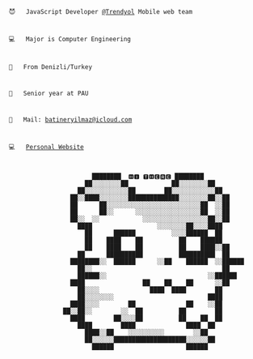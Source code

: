 <pre>
<code>
<p> 😈 &nbsp JavaScript Developer <a href="https://www.trendyol.com" rel="noopener noreferrer" target="_blank">@Trendyol</a> Mobile web team </p>
<p> 💻 &nbsp Major is Computer Engineering </p>
<p> 🥳 &nbsp From Denizli/Turkey </p>
<p> 👻 &nbsp Senior year at PAU </p>
<p> 📩 &nbsp Mail: <a href="mailto:batineryilmaz@icloud.com" rel="noopener noreferrer" target="_blank">batineryilmaz@icloud.com</a> </p>
<p> 💻 &nbsp <a href="https://batin.netlify.app" rel="noopener noreferrer" target="_blank">Personal Website</a> </p>
  
                        ████████  🅷🅸 🆃🅷🅴🆁🅴 ████████                                
                      ██░░░░░░░░██            ██░░░░░░░░██                              
                    ██░░░░░░░░░░░░██        ██░░░░░░░░░░░░██                            
                  ██░░████░░░░░░░░██████████████░░░░░░░░██░░██                          
                  ██      ██░░░░░░░░░░░░░░░░░░░░░░░░░░██  ░░██                          
                  ██      ██░░      ░░░░░░░░░░░░░░░░░░██  ░░██                          
                  ██░░  ░░            ░░░░░░░░░░░░░░░░░░██░░██                          
                    ████                  ░░░░░░░░██░░░░████                            
                      ██      ██████          ░░░░██████  ██                            
                      ██    ████    ██          ██    ██████                            
                      ██    ████    ██          ██    ████░░██                          
                    ██      ██████████          ██████████  ██                          
                  ████████░░  ██████      ░░██    ██████  ░░██████                      
                    ██░░                                    ██                          
                    ██████░░                            ░░██████                        
                  ████                ██    ██    ██      ░░██                          
                    ██░░░░              ████  ████        ██                            
                    ██░░░░░░░░                          ████                            
                  ████░░░░        ██              ██    ░░██                            
                ██░░██░░        ░░  ██          ██        ██                            
                  ████        ██░░░░██          ██    ██  ██                            
                    ████        ████              ████  ██                              
                      ████░░██    ░░░░░░░░░░        ░░██                                
                      ██░░░░░░████████████████████░░░░░░██                              
                        ██████                    ██████
</code>
</pre>
